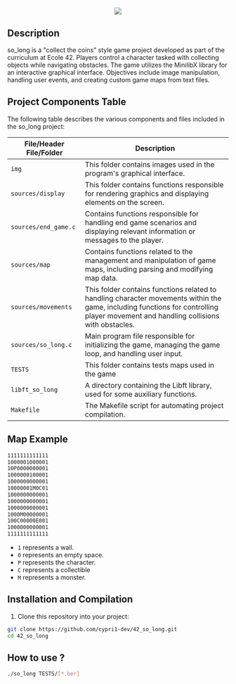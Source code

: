 ##
<h1 align="center"> <img src="https://github.com/ayogun/42-project-badges/blob/main/covers/cover-so_long-bonus.png?raw=true"> </h1> 

## Description
so_long is a "collect the coins" style game project developed as part of the curriculum at Ecole 42. Players control a character tasked with collecting objects while navigating obstacles. The game utilizes the MinilibX library for an interactive graphical interface. Objectives include image manipulation, handling user events, and creating custom game maps from text files.

## Project Components Table
The following table describes the various components and files included in the so_long project:

| File/Header File/Folder     | Description                                                                                         |
|----------------------|-----------------------------------------------------------------------------------------------------|
| `img`                | This folder contains images used in the program's graphical interface.                             |
| `sources/display`    | This folder contains functions responsible for rendering graphics and displaying elements on the screen. |
| `sources/end_game.c` | Contains functions responsible for handling end game scenarios and displaying relevant information or messages to the player. |
| `sources/map`        | Contains functions related to the management and manipulation of game maps, including parsing and modifying map data. |
| `sources/movements`  | This folder contains functions related to handling character movements within the game, including functions for controlling player movement and handling collisions with obstacles. |
| `sources/so_long.c`  | Main program file responsible for initializing the game, managing the game loop, and handling user input. |
| `TESTS`              | This folder contains tests maps used in the game  |
| `libft_so_long`      | A directory containing the Libft library, used for some auxiliary functions.                        |
| `Makefile`           | The Makefile script for automating project compilation.                                            |

## Map Example
```bash
1111111111111
1000001000001
10P0000000001
1000000100001
1000000000001
10000001M0C01
1000000000001
1000000000001
1000000000001
1000M00000001
100C00000E001
1000000000001
1111111111111
```
  - `1` represents a wall.
  - `0` represents an empty space.
  - `P` represents the character.
  - `C` represents a collectible
  - `M` represents a monster.

## Installation and Compilation
1. Clone this repository into your project:
```bash
git clone https://github.com/cypri1-dev/42_so_long.git
cd 42_so_long
```
## How to use ?
```bash
./so_long TESTS/[*.ber]
```
